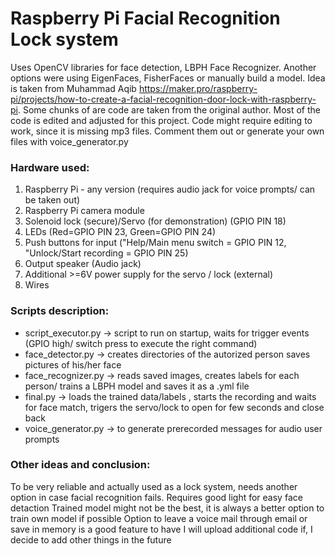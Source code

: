 # Raspberry Pi Facial Recognition Lock system

 Uses OpenCV libraries for face detection, LBPH Face Recognizer. Another options were using EigenFaces, FisherFaces or manually build a model.
Idea is taken from Muhammad Aqib https://maker.pro/raspberry-pi/projects/how-to-create-a-facial-recognition-door-lock-with-raspberry-pi.
Some chunks of are code are taken from the original author. 
Most of the code is edited and adjusted for this project.
Code might require editing to work, since it is missing mp3 files. Comment them out or generate your own files with voice_generator.py

### Hardware used: 
1. Raspberry Pi - any version (requires audio jack for voice prompts/ can be taken out)
2. Raspberry Pi camera module
3. Solenoid lock (secure)/Servo (for demonstration) (GPIO PIN 18)
4. LEDs (Red=GPIO PIN 23, Green=GPIO PIN 24)
5. Push buttons for input ("Help/Main menu switch = GPIO PIN 12, "Unlock/Start recording = GPIO PIN 25)
6. Output speaker (Audio jack)
7. Additional >=6V power supply for the servo / lock (external)
8. Wires 

### Scripts description:
- script_executor.py -> script to run on startup, waits for trigger events (GPIO high/ switch press to execute the right command)
- face_detector.py -> creates directories of the autorized person saves pictures of his/her face
- face_recognizer.py -> reads saved images, creates labels for each person/ trains a LBPH model and saves it as a .yml file
- final.py -> loads the trained data/labels , starts the recording and waits for face match, trigers the servo/lock to open for few seconds and close back
- voice_generator.py -> to generate prerecorded messages for audio user prompts

### Other ideas and conclusion:
To be very reliable and actually used as a lock system, needs another option in case facial recognition fails.
Requires good light for easy face detaction
Trained model might not be the best, it is always a better option to train own model if possible
Option to leave a voice mail through email or save in memory is a good feature to have
I will upload additional code if, I decide to add other things in the future
